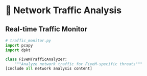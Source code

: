 # 📡 Network Traffic Analysis

## Real-time Traffic Monitor

```python
# traffic_monitor.py
import pcapy
import dpkt

class FiveMTrafficAnalyzer:
    """Analyze network traffic for FiveM-specific threats"""
[Include all network analysis content]
